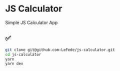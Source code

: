 # JS Calculator

Simple JS Calculator App

## ✅
```bash
git clone git@github.com:LeFede/js-calculator.git
cd js-calculator
yarn
yarn dev
```